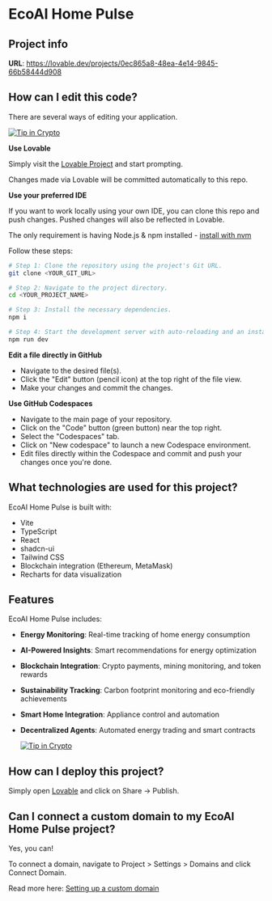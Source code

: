 
# EcoAI Home Pulse

## Project info

**URL**: https://lovable.dev/projects/0ec865a8-48ea-4e14-9845-66b58444d908

## How can I edit this code?

There are several ways of editing your application.

[![Tip in Crypto](https://tip.md/badge.svg)](https://tip.md/nunoedgar-invest)

**Use Lovable**

Simply visit the [Lovable Project](https://lovable.dev/projects/0ec865a8-48ea-4e14-9845-66b58444d908) and start prompting.

Changes made via Lovable will be committed automatically to this repo.

**Use your preferred IDE**

If you want to work locally using your own IDE, you can clone this repo and push changes. Pushed changes will also be reflected in Lovable.

The only requirement is having Node.js & npm installed - [install with nvm](https://github.com/nvm-sh/nvm#installing-and-updating)

Follow these steps:

```sh
# Step 1: Clone the repository using the project's Git URL.
git clone <YOUR_GIT_URL>

# Step 2: Navigate to the project directory.
cd <YOUR_PROJECT_NAME>

# Step 3: Install the necessary dependencies.
npm i

# Step 4: Start the development server with auto-reloading and an instant preview.
npm run dev
```

**Edit a file directly in GitHub**

- Navigate to the desired file(s).
- Click the "Edit" button (pencil icon) at the top right of the file view.
- Make your changes and commit the changes.

**Use GitHub Codespaces**

- Navigate to the main page of your repository.
- Click on the "Code" button (green button) near the top right.
- Select the "Codespaces" tab.
- Click on "New codespace" to launch a new Codespace environment.
- Edit files directly within the Codespace and commit and push your changes once you're done.

## What technologies are used for this project?

EcoAI Home Pulse is built with:

- Vite
- TypeScript
- React
- shadcn-ui
- Tailwind CSS
- Blockchain integration (Ethereum, MetaMask)
- Recharts for data visualization

## Features

EcoAI Home Pulse includes:

- **Energy Monitoring**: Real-time tracking of home energy consumption
- **AI-Powered Insights**: Smart recommendations for energy optimization
- **Blockchain Integration**: Crypto payments, mining monitoring, and token rewards
- **Sustainability Tracking**: Carbon footprint monitoring and eco-friendly achievements
- **Smart Home Integration**: Appliance control and automation
- **Decentralized Agents**: Automated energy trading and smart contracts

   [![Tip in Crypto](https://tip.md/badge.svg)](https://tip.md/nunoedgar-invest)

## How can I deploy this project?

Simply open [Lovable](https://lovable.dev/projects/0ec865a8-48ea-4e14-9845-66b58444d908) and click on Share -> Publish.

## Can I connect a custom domain to my EcoAI Home Pulse project?

Yes, you can!

To connect a domain, navigate to Project > Settings > Domains and click Connect Domain.

Read more here: [Setting up a custom domain](https://docs.lovable.dev/tips-tricks/custom-domain#step-by-step-guide)
